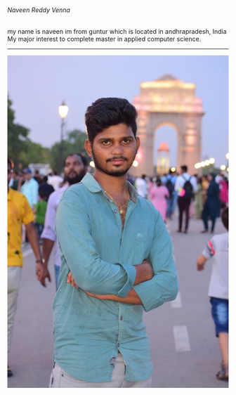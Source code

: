###### Naveen Reddy Venna

my name is naveen im from guntur which is located in andhrapradesh, India
My major interest to complete master in applied computer science.

---

![Photo](https://github.com/Naveenreddy70/my2_venna/blob/main/navven.jpeg)